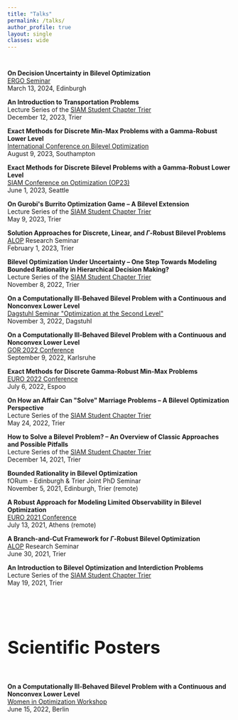 ```yaml
---
title: "Talks"
permalink: /talks/
author_profile: true
layout: single
classes: wide
---
```

<br style="line-height: 1em;">

__On Decision Uncertainty in Bilevel Optimization__  
[ERGO Seminar](https://www.maths.ed.ac.uk/school-of-mathematics/events/ergo)  
March 13, 2024, Edinburgh  

__An Introduction to Transportation Problems__  
Lecture Series of the [SIAM Student Chapter Trier](https://www.uni-trier.de/index.php?id=24339&L=2)  
December 12, 2023, Trier  

__Exact Methods for Discrete Min-Max Problems with a Gamma-Robust Lower Level__  
[International Conference on Bilevel Optimization](https://www.bilevelconference2023.org/)  
August 9, 2023, Southampton  

__Exact Methods for Discrete Bilevel Problems with a Gamma-Robust Lower Level__  
[SIAM Conference on Optimization (OP23)](https://www.siam.org/conferences/cm/conference/op23)  
June 1, 2023, Seattle  

__On Gurobi's Burrito Optimization Game – A Bilevel Extension__  
Lecture Series of the [SIAM Student Chapter Trier](https://www.uni-trier.de/index.php?id=24339&L=2)  
May 9, 2023, Trier  

__Solution Approaches for Discrete, Linear, and $\Gamma$-Robust Bilevel Problems__  
[ALOP](https://alop.uni-trier.de/) Research Seminar  
February 1, 2023, Trier  

__Bilevel Optimization Under Uncertainty – One Step Towards Modeling Bounded Rationality in Hierarchical Decision Making?__  
Lecture Series of the [SIAM Student Chapter Trier](https://www.uni-trier.de/index.php?id=24339&L=2)  
November 8, 2022, Trier  

__On a Computationally Ill-Behaved Bilevel Problem with a Continuous and Nonconvex Lower Level__  
[Dagstuhl Seminar "Optimization at the Second Level"](https://www.dagstuhl.de/seminars/seminar-calendar/seminar-details/22441)  
November 3, 2022, Dagstuhl  

__On a Computationally Ill-Behaved Bilevel Problem with a Continuous and Nonconvex Lower Level__  
[GOR 2022 Conference](https://www.or2022.de/)  
September 9, 2022, Karlsruhe  

__Exact Methods for Discrete Gamma-Robust Min-Max Problems__  
[EURO 2022 Conference](https://euro2022espoo.com/)  
July 6, 2022, Espoo  

__On How an Affair Can "Solve" Marriage Problems – A Bilevel Optimization Perspective__  
Lecture Series of the [SIAM Student Chapter Trier](https://www.uni-trier.de/index.php?id=24339&L=2)  
May 24, 2022, Trier  

__How to Solve a Bilevel Problem? – An Overview of Classic Approaches and Possible Pitfalls__  
Lecture Series of the [SIAM Student Chapter Trier](https://www.uni-trier.de/index.php?id=24339&L=2)  
December 14, 2021, Trier  

__Bounded Rationality in Bilevel Optimization__  
fORum - Edinburgh & Trier Joint PhD Seminar  
November 5, 2021, Edinburgh, Trier (remote)  

__A Robust Approach for Modeling Limited Observability in Bilevel Optimization__  
[EURO 2021 Conference](https://euro2021.euro-online.org/)  
July 13, 2021, Athens (remote)  

__A Branch-and-Cut Framework for $\Gamma$-Robust Bilevel Optimization__  
[ALOP](https://alop.uni-trier.de/) Research Seminar  
June 30, 2021, Trier  

__An Introduction to Bilevel Optimization and Interdiction Problems__  
Lecture Series of the [SIAM Student Chapter Trier](https://www.uni-trier.de/index.php?id=24339&L=2)  
May 19, 2021, Trier  

<br style="line-height: 3em;">
<h1 style="font-size: 40px;">Scientific Posters</h1>
<br style="line-height: 1em;">

__On a Computationally Ill-Behaved Bilevel Problem with a Continuous and Nonconvex Lower Level__  
[Women in Optimization Workshop](https://www.mathematik.hu-berlin.de/de/termine-und-veranstaltungen-portlet-ordner/konferenzen-kolloquia-workshops-und-seminare/workshop-in-der-reihe-women-in-optimization)  
June 15, 2022, Berlin
